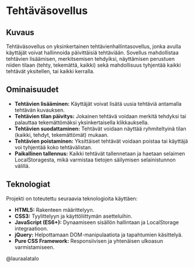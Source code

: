 # Tehtäväsovellus

## Kuvaus

Tehtäväsovellus on yksinkertainen tehtävienhallintasovellus, jonka avulla käyttäjät voivat hallinnoida päivittäisiä tehtäviään. 
Sovellus mahdollistaa tehtävien lisäämisen, merkitsemisen tehdyiksi, näyttämisen perustuen niiden tilaan (tehty, tekemättä, kaikki)
sekä mahdollisuus tyhjentää kaikki tehtävät yksitellen, tai kaikki kerralla.

## Ominaisuudet

- **Tehtävien lisääminen:** Käyttäjät voivat lisätä uusia tehtäviä antamalla tehtävän kuvauksen.
- **Tehtävien tilan päivitys:** Jokainen tehtävä voidaan merkitä tehdyksi tai palauttaa tekemättömäksi yksinkertaisella klikkauksella.
- **Tehtävien suodattaminen:** Tehtävät voidaan näyttää ryhmiteltyinä tilan (kaikki, tehdyt, tekemättömät) mukaan.
- **Tehtävien poistaminen:** Yksittäiset tehtävät voidaan poistaa tai käyttäjä voi tyhjentää koko tehtävälistan.
- **Paikallinen tallennus:** Kaikki tehtävät tallennetaan ja haetaan selaimen LocalStoragesta, mikä varmistaa tietojen säilymisen selainistunnon välillä.

## Teknologiat

Projekti on toteutettu seuraavia teknologioita käyttäen:

- **HTML5:** Rakenteen määrittelyyn.
- **CSS3:** Tyylittelyyn ja käyttöliittymän asetteluihin.
- **JavaScript (ES6+):** Dynaamiseen sisällön hallintaan ja LocalStorage integraatioon.
- **jQuery:** Helpottamaan DOM-manipulaatiota ja tapahtumien käsittelyä.
- **Pure CSS Framework:** Responsiivisen ja yhtenäisen ulkoasun varmistamiseen.

@lauraalatalo
